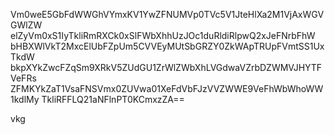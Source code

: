 Vm0weE5GbFdWWGhVYmxKV1YwZFNUMVp0TVc5V1JteHlXa2M1VjAxWGVGWlZW
elZyVm0xS1IyTkliRmRXCk0xSlFWbXhhUzJOc1duRldiRlpwQ2xJeFNrbFhW
bHBXWlVkT2MxcElUbFZpUm5CVVEyMUtSbGRZY0ZkWApTRUpFVmtSS1UxTkdW
bkpXYkZwcFZqSm9XRkV5ZUdGU1ZrWlZWbXhLVGdwaVZrbDZWMVJHYTFVeFRs
ZFMKYkZaT1VsaFNSVmx0ZUVwa01XeFdVbFJzVVZWWE9VeFhWbWhoWW1kdlMy
TkliRFFLQ21aNFlnPT0KCmxzZA==

vkg
